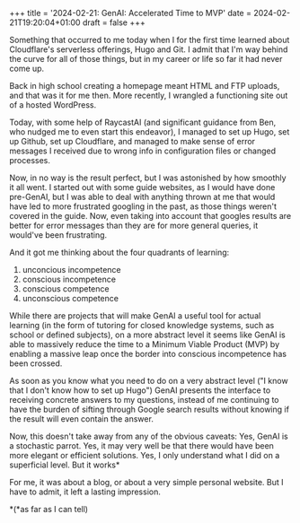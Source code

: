 +++
title = '2024-02-21: GenAI: Accelerated Time to MVP'
date = 2024-02-21T19:20:04+01:00
draft = false
+++

Something that occurred to me today when I for the first time learned about Cloudflare's serverless offerings, Hugo and Git. I admit that I'm way behind the curve for all of those things, but in my career or life so far it had never come up. 

Back in high school creating a homepage meant HTML and FTP uploads, and that was it for me then. More recently, I wrangled a functioning site out of a hosted WordPress.

Today, with some help of RaycastAI (and significant guidance from Ben, who nudged me to even start this endeavor), I managed to set up Hugo, set up Github, set up Cloudflare, and managed to make sense of error messages I received due to wrong info in configuration files or changed processes.

Now, in no way is the result perfect, but I was astonished by how smoothly it all went. I started out with some guide websites, as I would have done pre-GenAI, but I was able to deal with anything thrown at me that would have led to more frustrated googling in the past, as those things weren't covered in the guide. Now, even taking into account that googles results are better for error messages than they are for more general queries, it would've been frustrating.

And it got me thinking about the four quadrants of learning: 
1) unconcious incompetence
2) conscious incompetence
3) conscious competence
4) unconscious competence

While there are projects that will make GenAI a useful tool for actual learning (in the form of tutoring for closed knowledge systems, such as school or defined subjects), on a more abstract level it seems like GenAI is able to massively reduce the time to a Minimum Viable Product (MVP) by enabling a massive leap once the border into conscious incompetence has been crossed. 

As soon as you know what you need to do on a very abstract level ("I know that I don't know how to set up Hugo") GenAI presents the interface to receiving concrete answers to my questions, instead of me continuing to have the burden of sifting through Google search results without knowing if the result will even contain the answer.

Now, this doesn't take away from any of the obvious caveats: 
Yes, GenAI is a stochastic parrot.
Yes, it may very well be that there would have been more elegant or efficient solutions.
Yes, I only understand what I did on a superficial level. 
But it works* 

For me, it was about a blog, or about a very simple personal website. But I have to admit, it left a lasting impression. 




*(*as far as I can tell)
